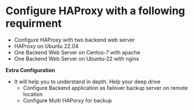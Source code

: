 # Configure HAProxy with a following requirment
- Configure HAProxy with two backend web server
- HAProxy on Ubuntu 22.04
- One Backend Web Server on Centos-7 with apache
- One Backend Web Server on Ubuntu-22 with nginx

**Extra Configuration**
- It will help you to understand in depth. Help your deep drive
  - Configure Backend application as failover backup server on remote location
  - Configure Multi HAPorxy for backup

